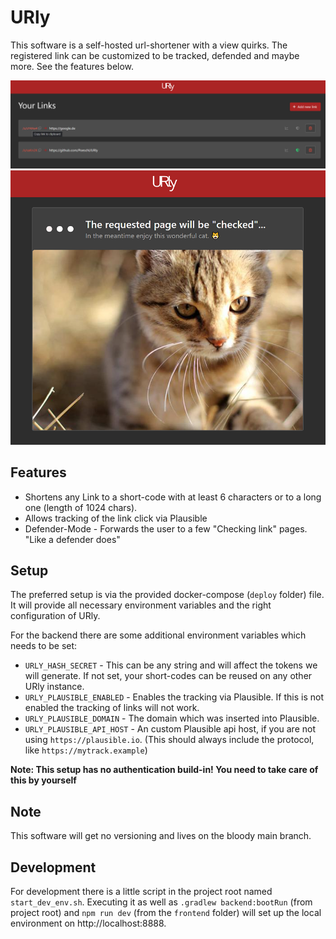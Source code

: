 # URly

This software is a self-hosted url-shortener with a view quirks.
The registered link can be customized to be tracked, defended and maybe more.
See the features below.

![The list of registered links](./docs/list.png)
![The landing page for a defended link](./docs/defender.png)

## Features

* Shortens any Link to a short-code with at least 6 characters or to a long one (length of 1024 chars).
* Allows tracking of the link click via Plausible
* Defender-Mode - Forwards the user to a few "Checking link" pages. "Like a defender does"

## Setup

The preferred setup is via the provided docker-compose (`deploy` folder) file.
It will provide all necessary environment variables and the right configuration of URly.

For the backend there are some additional environment variables which needs to be set:

* `URLY_HASH_SECRET` - This can be any string and will affect the tokens we will generate.
  If not set, your short-codes can be reused on any other URly instance.
* `URLY_PLAUSIBLE_ENABLED` - Enables the tracking via Plausible.
  If this is not enabled the tracking of links will not work.
* `URLY_PLAUSIBLE_DOMAIN` - The domain which was inserted into Plausible.
* `URLY_PLAUSIBLE_API_HOST` - An custom Plausible api host, if you are not using `https://plausible.io`.
  (This should always include the protocol, like `https://mytrack.example`)

__Note: This setup has no authentication build-in! You need to take care of this by yourself__

## Note

This software will get no versioning and lives on the bloody main branch.

## Development

For development there is a little script in the project root named `start_dev_env.sh`.
Executing it as well as `.gradlew backend:bootRun` (from project root) and `npm run dev` (from the `frontend` folder)
will set up the local environment on http://localhost:8888.
